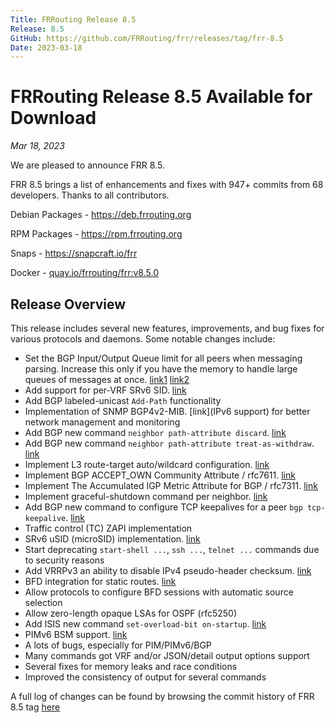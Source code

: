 ```yaml
---
Title: FRRouting Release 8.5
Release: 8.5
GitHub: https://github.com/FRRouting/frr/releases/tag/frr-8.5
Date: 2023-03-18
---
```


FRRouting Release 8.5 Available for Download
============================================

*Mar 18, 2023*

We are pleased to announce FRR 8.5.

FRR 8.5 brings a list of enhancements and fixes with 947+ commits from 68 developers. Thanks to all contributors.

Debian Packages - https://deb.frrouting.org

RPM Packages - https://rpm.frrouting.org

Snaps - https://snapcraft.io/frr

Docker - [quay.io/frrouting/frr:v8.5.0](https://quay.io/repository/frrouting/frr/manifest/sha256:f9d38279b7257d688b62d0f6da278a83b49f0c0afe89dc2cca5100647f197555)

## Release Overview

This release includes several new features, improvements, and bug fixes for various protocols and daemons. Some notable changes include:

- Set the BGP Input/Output Queue limit for all peers when messaging parsing. Increase this only if you have the memory to handle large queues of messages at once.  [link1](https://docs.frrouting.org/en/latest/bgp.html#clicmd-bgp-input-queue-limit-1-4294967295 ) [link2](https://docs.frrouting.org/en/latest/bgp.html#clicmd-bgp-output-queue-limit-1-4294967295)
- Add support for per-VRF SRv6 SID. [link](https://docs.frrouting.org/en/latest/bgp.html#clicmd-sid-vpn-per-vrf-export-1..1048575-auto)
- Add BGP labeled-unicast `Add-Path` functionality
- Implementation of SNMP BGP4v2-MIB. [link](IPv6 support) for better network management and monitoring
- Add BGP new command `neighbor path-attribute discard`. [link](https://docs.frrouting.org/en/latest/bgp.html#clicmd-neighbor-A.B.C.D-X-X-X-X-WORD-path-attribute-discard-1-255-...)
- Add BGP new command `neighbor path-attribute treat-as-withdraw`. [link](https://docs.frrouting.org/en/latest/bgp.html#clicmd-neighbor-A.B.C.D-X-X-X-X-WORD-path-attribute-treat-as-withdraw-1-255-...)
- Implement L3 route-target auto/wildcard configuration.  [link](https://docs.frrouting.org/en/latest/bgp.html#clicmd-route-target-import-export-both-RTLIST-auto)
- Implement BGP ACCEPT_OWN Community Attribute / rfc7611.  [link](https://docs.frrouting.org/en/latest/bgp.html#clicmd-neighbor-A.B.C.D-X-X-X-X-WORD-accept-own)
- Implement The Accumulated IGP Metric Attribute for BGP / rfc7311. [link](https://docs.frrouting.org/en/latest/bgp.html#clicmd-bgp-bestpath-aigp)
- Implement graceful-shutdown command per neighbor. [link](https://docs.frrouting.org/en/latest/bgp.html#clicmd-neighbor-A.B.C.D-X-X-X-X-WORD-graceful-shutdown)
- Add BGP new command to configure TCP keepalives for a peer `bgp tcp-keepalive`. [link](https://docs.frrouting.org/en/latest/bgp.html#clicmd-bgp-tcp-keepalive-1-65535-1-65535-1-30)
- Traffic control (TC) ZAPI implementation
- SRv6 uSID (microSID) implementation. [link](https://docs.frrouting.org/en/latest/zebra.html#clicmd-behavior-usid)
- Start deprecating `start-shell ...`, `ssh ...`, `telnet ...` commands due to security reasons
- Add VRRPv3 an ability to disable IPv4 pseudo-header checksum. [link](https://docs.frrouting.org/en/latest/vrrp.html#clicmd-vrrp-1-255-checksum-with-ipv4-pseudoheader)
- BFD integration for static routes. [link](https://docs.frrouting.org/en/latest/bfd.html#bfd-static-route-monitoring-configuration)
- Allow protocols to configure BFD sessions with automatic source selection
- Allow zero-length opaque LSAs for OSPF (rfc5250)
- Add ISIS new command `set-overload-bit on-startup`. [link](https://docs.frrouting.org/en/latest/isisd.html#clicmd-set-overload-bit-on-startup-0-86400)
- PIMv6 BSM support. [link](https://docs.frrouting.org/en/latest/pimv6.html#clicmd-ipv6-pim-bsm)
- A lots of bugs, especially for PIM/PIMv6/BGP
- Many commands got VRF and/or JSON/detail output options support
- Several  fixes for memory leaks and race conditions
- Improved the consistency  of output for several commands 

A full log  of changes can be found by browsing the commit history of FRR 8.5 tag [here](https://github.com/FRRouting/frr/commits/frr-8.5)

